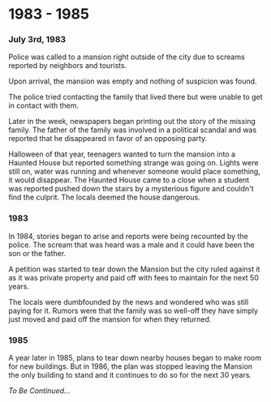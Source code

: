 <h1>1983 - 1985</h1>
<p>

<h3>July 3rd, 1983</h3>

Police was called to a mansion right outside of the city due to screams reported by neighbors and tourists. 

Upon arrival, the mansion was empty and nothing of suspicion was found. 

The police tried contacting the family that lived there but were unable to get in contact with them.

Later in the week, newspapers began printing out the story of the missing family. The father of the family was involved in a political scandal and was reported that he disappeared in favor of an opposing party.

Halloween of that year, teenagers wanted to turn the mansion into a Haunted House but reported something strange was going on. Lights were still on, water was running and whenever someone would place something, it would disappear. The Haunted House came to a close when a student was reported pushed down the stairs by a mysterious figure and couldn't find the culprit. The locals deemed the house dangerous.

<h3>1983</h3>

In 1984, stories began to arise and reports were being recounted by the police. The scream that was heard was a male and it could have been the son or the father.

A petition was started to tear down the Mansion but the city ruled against it as it was private property and paid off with fees to maintain for the next 50 years.

The locals were dumbfounded by the news and wondered who was still paying for it. Rumors were that the family was so well-off they have simply just moved and paid off the mansion for when they returned.

<h3>1985</h3>

A year later in 1985, plans to tear down nearby houses began to make room for new buildings. But in 1986, the plan was stopped leaving the Mansion the only building to stand and it continues to do so for the next 30 years.


<em>To Be Continued...</em>


</p>